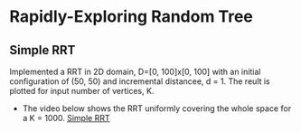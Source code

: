 # Rapidly-Exploring Random Tree
## Simple RRT
Implemented a RRT in 2D domain, D=[0, 100]x[0, 100] with an initial configuration of (50, 50) and incremental distancee, d = 1. The reult is plotted for input number of vertices, K.
* The video below shows the RRT uniformly covering the whole space for a K = 1000.
[Simple RRT]()
## 